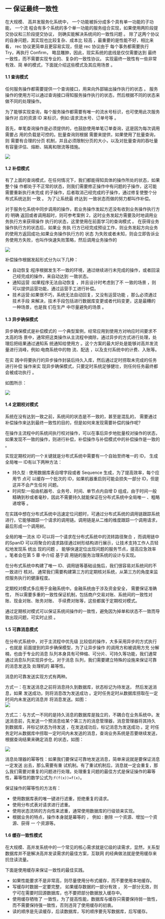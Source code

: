 ## 一 保证最终一致性

在大规模、 高井发服务化系统中， 一个功能被拆分成多个具有单一功能的子功能， 一个流 程会有多个系统的多个单一功能的服务组合实现，如果使用两阶段提交协议和三阶段提交协议， 则确实能解决系统间的一致性问题 。 除了这两个协议的自身问题，其实现也比较复杂、成本比 较高 ，最重要的是性能不好，相比来看， rec 协议更简单且更容易实现，但是 rec 协议由于 每个事务都需要执行 Try，再执行 Confirm， 略显雕肿，因此，现实系统的底线是仅仅需要达到 最终一致性，而不需要实现专业的、复杂的一致性协议。 实现最终一致性有一些非常有效、简 单的模式，下面就介绍这些模式及其应用场景 。  

#### 1.1 查询模式  

任何服务操作都需要提供一个查询接口，用来向外部输出操作执行的状态 。 服务操作的使用方可以通过查询接口得知服务操作执行的状态，然后根据不同的状态来做不同的处理操作。  

为了能够实现查询，每个服务操作都需要有唯一的流水号标识，也可使用此次服务操作对 应的资源 ID 来标识，例如:请求流水号、订单号等 。  

首先，单笔查询操作是必须提供的，也鼓励使用单笔订单查询，这是因为每次调用 需要占 用的负载是可控的。批量查询则根据 需要来提供，如果使用了批量查询，则 需要有合理的分页 机制，并且必须限制分页的大小，以及对批量查询的吞吐量有容量评估、熔断、隔离和限流等措施。  

![](../images/arch/04-004.png) 

#### 1.2 补偿模式 

有了上面的查询模式，在任何情况下，我们都能得知具体的操作所处的状态，如果整个操 作都处于不正常的状态，则我们需要修正操作中有问题的子操作，这可能需要重新执行未完成 的子操作，后者取消己经完成的子操作，通过修复使整个分布式系统达到 一致 。 为了让系统最 终达到 一致状态而做的努力都叫作补偿。  

对于服务化系统中同步调用的操作，若业务操作发起方还没有收到业务操作执行方的 明确 返回或者调用超时，则可参考案例 2，这时业务发起方需要及时地调用业务执行方来获得操作 执行的状态，这里使用在前面学习的查询模式 。 在获得业务操作执行方的状态后，如果业 务执 行方已经完成预设工作，则业务发起方向业务的使用方返回成功;如果业务操作执行方的 状态 为失败或者未知，则会立即告诉业务使用方失败，也叫作快速失败策略，然后调用业务操作的

![](../images/arch/04-005.png)  

补偿操作根据发起形式分为以下几种： 
- 自动恢复:程序根据发生不一致的环境，通过继续进行未完成的操作，或者回滚己经完成的操作，来自动达到 一致状态。
- 通知运营 :如果程序无法自动恢复 ，并且设计时考虑到了不 一致的场景 ，则可以提供运营功能，通过运营手工进行补偿。
- 技术运营:如果很不巧，系统无法自动回复，又没有运营功能 ，那么必须通过技术手段 来解决，技术手段包括进行数据库变更或者代码变更，这是最糟的 一种场景，也是我 们在生产 中尽量避免的场景 。

#### 1.3 异步确保模式 

异步确保模式是补偿模式的 一个典型案例，经常应用到使用方对响应时间要求不太高的场 景中，通常把这类操作从主流程中摘除，通过异步的方式进行处理，处理后把结果通过通知系 统通知给使用方 。这个方案的最大好处是能够对高并发流量进行消峰，例如:电商系统中的物 流、配迭 ，以及支付系统中的计费、入账等。   

在实 践中将要执行的异步操作封装后持久入库，然后通过定时捞取未完成的任务进行补偿 操作来实 现异步确保模式，只要定时系统足够健壮，则任何任务最终都会被成功执行 。  

如图所示： 

![](../images/arch/04-006.png)  

#### 1.4 定期校对模式  

系统在没有达到一致之前，系统间的状态是不一致的，甚至是混乱的， 需要通过补偿操作来达到最终一致性的目的，但是如何来发现需要补偿的操作呢?  

在操作主流程中的系统间执行校对操作，可以在事后异步地批量校对操作的状态，如果发现不一致的操作，则进行补偿，补偿操作与补偿模式中的补偿操作是一致的 。 

实现定期校对的一个关键就是分布式系统中需要有一个自始至终唯一的 ID， 生成全局唯一 ID有以下两种方法：
- 持久型 : 使用数据库表自增字段或者 Sequence 生成，为了提高效率，每个应用节 点可 以缓存一个批次的 ID，如果机器重启则可能会损失一部分 ID，但是这并不会产生任何 问题。
- 时间型:一般由机器号、业务号、时间、单节点内自增 D 组成，由于时间一般精确到秒或者毫秒，因此不需要持久就能保证在分布式系统中全局唯一 、粗略递增等 。

在实践中想在分布式系统中迅速定位问题时，可通过分布式系统的调用链跟踪系统进行，它能够跟踪一个请求的调用链。调用链是从二维的维度跟踪一个调用请求，最后形成一个调用树。  

全局的唯一流水 ID 可以将一个请求在分布式系统中的流转路径聚合 ，而调用链中的SpanID 可以将聚合的请求路径通过树形结构进行展示，让技术支持工作人员轻松地发现系 统出 现的问题 ， 能够快速定位出现问题的服务节点，提高应急效率 。笔者会在第 5 章 中介绍 基于调 用链的服务治理系统的设计与实现。  

在分布式系统中构建了唯一 ID、调用链等基础设施后，我们很容易对系统间的不一致进行 核对。 通常我们需要构建第三方的定期核对系统，从第三方的角度来监控服务执行的健康程度。  

定期校对模式多应用于金融系统中。金融系统由于涉及资金安全， 需要保证准确性， 所以需要多重的一致性保证机制，包括商户交易对账、系统间的一致性对账、现金对账、账务对账、 手续费对账等，这些都属于定期校对模式。  

通过定期核对模式可以保证系统间操作的一致性，避免因为掉单和状态不一致而导致出现问题，可实时止损 。

#### 1.5 可靠消息模式

在分布式系统中，对于主流程中优先级 比较低的操作，大多采用异步的方式执行 ，也就是 前面提到的异步确保模型，为了让异步操作 的调用方和被调用方充 分解楠，也由于专业的消息 队列本身具有可伸缩、可分片、可持久等功能，我们通常通过消息队列实现异步化。对于消息 队列，我们需要建立特殊的设施来保证可靠的消息发送及 处理机的 幕等性。  

消息的可靠发送实现方式有两种。  

方式一：在发送消息之前将消息持久到数据库，状态标记为待发送， 然后发送消息，如果 发送成功，则将消息改为发送成功 。定时任务定时从数据库捞取在一定时间内未发送的消息并 将消息发送。如图：  
![](../images/arch/04-009.png)  


方式二：与方式一不同的是持久消息的数据库是独立的，不耦合在业务系统中。发送消息前，先发送一个预消息给某个第三方的消息管理器，消息管理器将其持久 到数据库，并标记状态为待发送 ，在发送成功后，标记消息为发送成功 。定 时任务定时从数据库中捞取一定时间内未发送的消息，查询业务系统是否要继续发送，根据查询结果来确定消息 的状态，如图：

![](../images/arch/04-010.png)  

消息处理器的幂等性：如果我们要保证可靠地发送消息，简单来说就是要保证消息 一定发送 出去，那么需要有重 试机制。有了重试机制后，消息就一定会重复，那么我们需要对重复的问题进行处理。处理重复问题的最佳方式是保证操作的幕等性，幕等性的数学公式为:`f(f(x))=f(x)`。  

保证操作的幂等性的方法有：
- 使用数据库表的唯一键进行滤重，拒绝重复的请求。
- 使用分布式表对请求进行滤重。
- 使用状态流转的方向性来滤重，通常使用数据库的行级锁来实现。
- 根据业务的特点，操作本身就是幕等的 ， 例如 : 删除 一个资源、增加一个资源、获得 一 个资源等。

#### 1.6 缓存一致性模式

在大规模、高并发系统中的一个常见的核心需求就是亿级的读需求，显然，关系型数据库并不是解决高并发读需求的最佳方案，互联网 的经典做法就是使用缓存来抗住读流量。  

下面是使用缓存来保证一致性的最佳实践。
- 如果性能要求不是非常高，则尽量使用分布式缓存，而不要使用本地缓存。
- 写缓存时数据一定要完整， 如果缓存数据的一部分有效 ， 另一部分无效，则宁可在需要时回源数据库，也不要把部分数据放入缓存中。
- 使用缓存牺牲了 一致性，为了提高性能，数据库与缓存只需要保持弱一致性，而不需要保持强一致性，否则违背了使用缓存的初衷。
- 读的顺序是先读缓存，后读数据库，写的顺序要先写数据库，后写缓存。